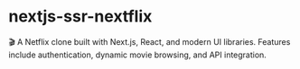 # nextjs-ssr-nextflix
🎬 A Netflix clone built with Next.js, React, and modern UI libraries. Features include authentication, dynamic movie browsing, and API integration.
